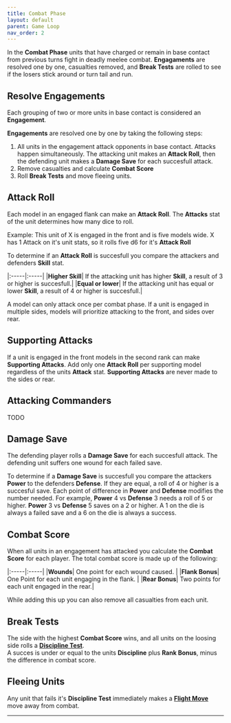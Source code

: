 ```yaml
---
title: Combat Phase
layout: default
parent: Game Loop
nav_order: 2
---
```


<link rel="stylesheet" href="../../style.css">

In the **Combat Phase** units that have charged or remain in base contact from previous turns fight in deadly meelee combat. **Engagaments** are resolved one by one, casualties removed, and **Break Tests** are rolled to see if the losers stick around or turn tail and run.

## Resolve Engagements
Each grouping of two or more units in base contact is considered an **Engagement**.

**Engagements** are resolved one by one by taking the following steps:

1. All units in the engagement attack opponents in base contact. Attacks happen simultaneously. The attacking unit makes an **Attack Roll**, then the defending unit makes a **Damage Save** for each succesfull attack.
2. Remove casualties and calculate **Combat Score**
3. Roll **Break Tests** and move fleeing units.

## Attack Roll
Each model in an engaged flank can make an **Attack Roll**. The **Attacks** stat of the unit determines how many dice to roll.

Example: This unit of X is engaged in the front and is five models wide. X has 1 Attack on it's unit stats, so it rolls five d6 for it's **Attack Roll**

To determine if an **Attack Roll** is succesfull you compare the attackers and defenders **Skill** stat. 

|:-----|:-----|
|**Higher Skill**| If the attacking unit has higher **Skill**, a result of 3 or higher is succesfull.|
|**Equal or lower**| If the attacking unit has equal or lower **Skill**, a result of 4 or higher is succesfull.|

A model can only attack once per combat phase. If a unit is engaged in multiple sides, models will prioritize attacking to the front, and sides over rear.

## Supporting Attacks
If a unit is engaged in the front models in the second rank can make **Supporting Attacks**. Add only one **Attack Roll** per supporting model regardless of the units **Attack** stat. **Supporting Attacks** are never made to the sides or rear.

## Attacking Commanders
TODO

## Damage Save
The defending player rolls a **Damage Save** for each succesfull attack. The defending unit suffers one wound for each failed save. 

To determine if a **Damage Save** is succesfull you compare the attackers **Power**  to the defenders **Defense**. If they are equal, a roll of 4 or higher is a succesful save. Each point of difference in **Power** and **Defense** modifies the number needed. For example, **Power** 4 vs **Defense** 3 needs a roll of 5 or higher. **Power** 3 vs **Defense** 5 saves on a 2 or higher. A 1 on the die is always a failed save and a 6 on the die is always a success.

## Combat Score
When all units in an engagement has attacked you calculate the **Combat Score** for each player. The total combat score is made up of the following:

|:-----|:-----|
|**Wounds**| One point for each wound caused. |
|**Flank Bonus**| One Point for each unit engaging in the flank. |
|**Rear Bonus**| Two points for each unit engaged in the rear.|

While adding this up you can also remove all casualties from each unit.

## Break Tests
The side with the highest **Combat Score** wins, and all units on the loosing side rolls a **[Discipline Test]**.  
A succes is under or equal to the units **Discipline** plus **Rank Bonus**, minus the difference in combat score.

## Fleeing Units
Any unit that fails it's **Discipline Test** immediately makes a **[Flight Move]** move away from combat.


----

[Discipline Test]: ../UnitTypes#Discipline-and-Rank-Bonus
[Flight Move]: ../UnitTypes#Flight-Move
